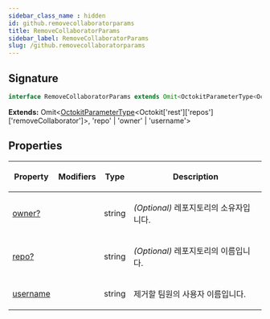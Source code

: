 ```yaml
---
sidebar_class_name : hidden
id: github.removecollaboratorparams
title: RemoveCollaboratorParams
sidebar_label: RemoveCollaboratorParams
slug: /github.removecollaboratorparams
---
```






## Signature

```typescript
interface RemoveCollaboratorParams extends Omit<OctokitParameterType<Octokit['rest']['repos']['removeCollaborator']>, 'repo' | 'owner' | 'username'> 
```
**Extends:** Omit&lt;[OctokitParameterType](./github.octokitparametertype)&lt;Octokit['rest']['repos']['removeCollaborator']&gt;, 'repo' \| 'owner' \| 'username'&gt;

## Properties

<table><thead><tr><th>

Property


</th><th>

Modifiers


</th><th>

Type


</th><th>

Description


</th></tr></thead>
<tbody><tr><td>

[owner?](./github.removecollaboratorparams.owner)


</td><td>


</td><td>

string


</td><td>

_(Optional)_ 레포지토리의 소유자입니다.


</td></tr>
<tr><td>

[repo?](./github.removecollaboratorparams.repo)


</td><td>


</td><td>

string


</td><td>

_(Optional)_ 레포지토리의 이름입니다.


</td></tr>
<tr><td>

[username](./github.removecollaboratorparams.username)


</td><td>


</td><td>

string


</td><td>

제거할 팀원의 사용자 이름입니다.


</td></tr>
</tbody></table>
